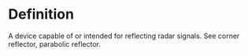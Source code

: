 # Definition

A device capable of or intended for reflecting radar signals. See corner
reflector, parabolic reflector.
